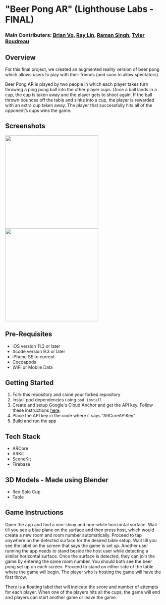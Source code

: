 # "Beer Pong AR" (Lighthouse Labs - FINAL)
### Main Contributers: [Brian Vo](https://github.com/brianpvo), [Ray Lin](https://github.com/rayjialin), [Raman Singh](https://github.com/singhraman4282), [Tyler Boudreau](https://github.com/thebestboudreau)

## Overview
For this final project, we created an augmented reality version of beer pong which allows users to play with their friends (and soon to allow spectators).

Beer Pong AR is played by two people in which each player takes turn throwing a ping pong ball into the other player cups. Once a ball lands in a cup, the cup is taken away and the player gets to shoot again. If the ball thrown bounces off the table and sinks into a cup, the player is rewarded with an extra cup taken away. The player that successfully hits all of the opponent’s cups wins the game.

## Screenshots
<img src="/docs/assets/images/screenshot/ss04.png" width="300"><img src="/docs/assets/images/screenshot/ss05.png" width="300">

## Pre-Requisites
* iOS version 11.3 or later
* Xcode version 9.3 or later
* iPhone SE to current
* Cocoapods
* WiFi or Mobile Data

## Getting Started
1. Fork this repository and clone your forked repository
2. Install pod dependencies using ```pod install``` 
3. Create and setup Google's Cloud Anchor and get the API key. Follow these instructions [here](https://developers.google.com/ar/develop/ios/cloud-anchors-quickstart-ios).
4. Place the API key in the code where it says "ARCoreAPIKey"
5. Build and run the app

## Tech Stack
* ARCore
* ARKit
* SceneKit
* Firebase

## 3D Models - Made using Blender
* Red Solo Cup
* Table

## Game Instructions

Open the app and find a non-shiny and non-white horizontal surface. Wait till you see a blue plane on the surface and then press host, which would create a new room and room number automatically. Proceed to tap anywhere on the detected surface for the desired table setup. Wait till you see the label on the screen that says the game is set up. Another user running the app needs to stand beside the host user while detecting a similar horizontal surface. Once the surface is detected, they can join the game by entering the same room number. You should both see the beer pong set up on each screen. Proceed to stand on either side of the table where the game will begin. The player who is hosting the game will have the first throw. 

There is a floating label that will indicate the score and number of attempts for each player. When one of the players hits all the cups, the game will end and players can start another game or leave the game.
